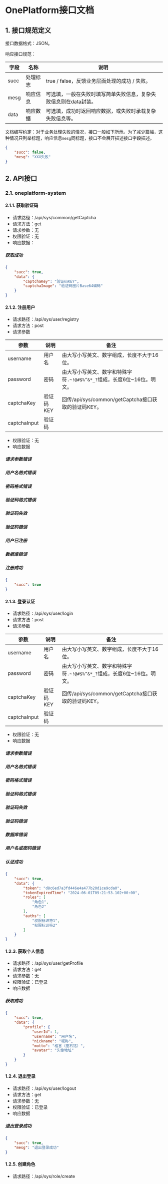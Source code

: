 # OnePlatform接口文档

## 1. 接口规范定义

接口数据格式：JSON。

响应接口规范：

| 字段 | 名称     | 说明                                                         |
| ---- | -------- | ------------------------------------------------------------ |
| succ | 处理标志 | true / false，反馈业务层面处理的成功 / 失败。                |
| mesg | 响应信息 | 可选填，一般在失败时填写简单失败信息，复杂失败信息则在data封装。 |
| data | 响应数据 | 可选填，成功时返回响应数据，或失败时承载复杂失败信息等。     |

文档编写约定：对于业务处理失败的情况，接口一般如下所示。为了减少篇幅，这种情况只列举标题，响应信息`mesg`同标题，接口不会展开描述接口字段描述。

```json
{
	"succ": false,
    "mesg": "XXX失败"
}
```

## 2. API接口

### 2.1. oneplatform-system

#### 2.1.1. 获取验证码

- 请求路径：/api/sys/common/getCaptcha
- 请求方法：get
- 请求参数：无
- 权限验证：无
- 响应数据：

##### 获取成功

```json
{
    "succ": true,
    "data": {
        "captchaKey": "验证码KEY",
        "captchaImage": "验证码图片Base64编码"
    }
}
```

#### 2.1.2. 注册用户

- 请求路径：/api/sys/user/registry
- 请求方法：post
- 请求参数

| 参数         | 说明      | 备注                                                         |
| ------------ | --------- | ------------------------------------------------------------ |
| username     | 用户名    | 由大写小写英文、数字组成，长度不大于16位。                   |
| password     | 密码      | 由大写小写英文、数字和特殊字符`.~!@#$%^&*_?`组成，长度6位~16位。明文。 |
| captchaKey   | 验证码KEY | 回传/api/sys/common/getCaptcha接口获取的验证码KEY。          |
| captchaInput | 验证码    |                                                              |

- 权限验证：无
- 响应数据

##### 请求参数错误

##### 用户名格式错误

##### 密码格式错误

##### 验证码格式错误

##### 验证码失效

##### 验证码错误

##### 用户已注册

##### 数据库错误

##### 注册成功

```json
{
	"succ": true
}
```

#### 2.1.3. 登录认证

- 请求路径：/api/sys/user/login
- 请求方法：post
- 请求参数

| 参数         | 说明      | 备注                                                         |
| ------------ | --------- | ------------------------------------------------------------ |
| username     | 用户名    | 由大写小写英文、数字组成，长度不大于16位。                   |
| password     | 密码      | 由大写小写英文、数字和特殊字符`.~!@#$%^&*_?`组成，长度6位~16位。明文。 |
| captchaKey   | 验证码KEY | 回传/api/sys/common/getCaptcha接口获取的验证码KEY。          |
| captchaInput | 验证码    |                                                              |

- 权限验证：无
- 响应数据

##### 请求参数错误

##### 用户名格式错误

##### 密码格式错误

##### 验证码格式错误

##### 验证码失效

##### 验证码错误

##### 数据库错误

##### 用户名或密码错误

##### 认证成功

```json
{
    "succ": true,
    "data": {
        "token": "d8c6ed7a3fd446e4a477b20d1ce9cda0",
        "tokenExpiredTime": "2024-06-01T09:21:53.102+00:00",
        "roles": [
        	"角色1",
            "角色2"
        ],
        "auths": [
            "权限标识符1",
            "权限标识符2"
        ]
    }
}
```

#### 1.2.3. 获取个人信息

- 请求路径：/api/sys/user/getProfile
- 请求方法：get
- 请求参数：无
- 权限验证：已登录
- 响应数据

##### 获取成功

```json
{
    "succ": true,
    "data": {
        "profile": {
            "userId": 1,
            "username": "用户名",
            "nickname": "昵称",
            "motto": "格言（座右铭）",
            "avatar": "头像地址"
        }
    }
}
```

#### 1.2.4. 退出登录

- 请求路径：/api/sys/user/logout
- 请求方法：get
- 请求参数：无
- 权限验证：已登录
- 响应数据

##### 退出登录成功

```json
{
    "succ": true,
    "mesg": "退出登录成功"
}
```

#### 1.2.5. 创建角色

- 请求路径：/api/sys/role/create



